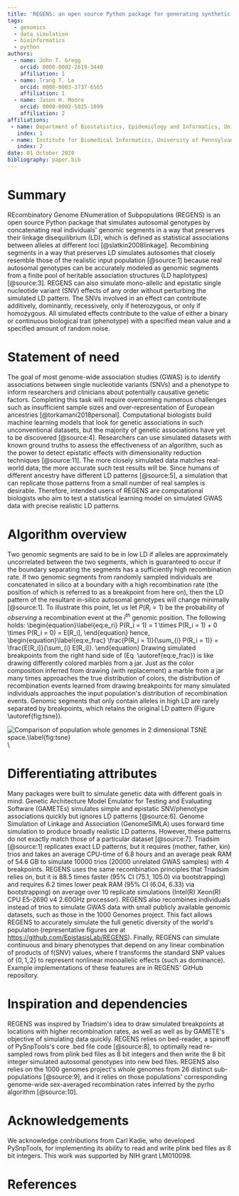 ```yaml
---
title: 'REGENS: an open source Python package for generating synthetic autosomal genotypes'
tags:
  - genomics
  - data simulation
  - bioinformatics
  - python
authors:
  - name: John T. Gregg
    orcid: 0000-0002-2619-3440
    affiliation: 1
  - name: Trang T. Le
    orcid: 0000-0003-3737-6565
    affiliation: 1
  - name: Jason H. Moore
    orcid: 0000-0002-5015-1099
    affiliation: 2
affiliations:
 - name: Department of Biostatistics, Epidemiology and Informatics, University of Pennsylvania, Philadelphia, PA 19087, USA
   index: 1
 - name: Institute for Biomedical Informatics, University of Pennsylvania, Philadelphia, PA 19087, USA
   index: 2
date: 01 October 2020
bibliography: paper.bib
---
```


# Summary

REcombinatory Genome ENumeration of Subpopulations (REGENS) is an open
source Python package that simulates autosomal genotypes by
concatenating real individuals' genomic segments in a way that preserves
their linkage disequilibrium (LD), which is defined as statistical
associations between alleles at different loci [@slatkin2008linkage].
Recombining segments in a way that preserves LD simulates autosomes that
closely resemble those of the realistic input population [@source:1]
because real autosomal genotypes can be accurately modeled as genomic
segments from a finite pool of heritable association structures (LD
haplotypes) [@source:3]. REGENS can also simulate mono-allelic and
epistatic single nucleotide variant (SNV) effects of any order without
perturbing the simulated LD pattern. The SNVs involved in an effect can
contribute additively, dominantly, recessively, only if heterozygous, or
only if homozygous. All simulated effects contribute to the value of
either a binary or continuous biological trait (phenotype) with a
specified mean value and a specified amount of random noise.

# Statement of need

The goal of most genome-wide association studies (GWAS) is to identify
associations between single nucleotide variants (SNVs) and a phenotype
to inform researchers and clinicians about potentially causative genetic
factors. Completing this task will require overcoming numerous
challenges such as insufficient sample sizes and over-representation of
European ancestries [@torkamani2018personal]. Computational biologists
build machine learning models that look for genetic associations in such
unconventional datasets, but the majority of genetic associations have
yet to be discovered [@source:4]. Researchers can use simulated datasets
with known ground truths to assess the effectiveness of an algorithm,
such as the power to detect epistatic effects with dimensionality
reduction techniques [@source:11]. The more closely simulated data
matches real-world data, the more accurate such test results will be.
Since humans of different ancestry have different LD patterns
[@source:5], a simulation that can replicate those patterns from a small
number of real samples is desirable. Therefore, intended users of REGENS
are computational biologists who aim to test a statistical learning
model on simulated GWAS data with precise realistic LD patterns.

# Algorithm overview

Two genomic segments are said to be in low LD if alleles are
approximately uncorrelated between the two segments, which is guaranteed
to occur if the boundary separating the segments has a sufficiently high
recombination rate. If two genomic segments from randomly sampled
individuals are concatenated in silico at a boundary with a high
recombination rate (the position of which is referred to as a breakpoint
from here on), then the LD pattern of the resultant in-silico autosomal
genotypes will change minimally [@source:1]. To illustrate this point,
let us let $P(R_i = 1)$ be the probability of *observing* a
recombination event at the $i^{th}$ genomic position. The following
holds: \begin{equation}\label{eq:e_ri}
P(R_i = 1) = 1 \times P(R_i = 1) + 0 \times P(R_i = 0) = E[R_i],
\end{equation}
hence, \begin{equation}\label{eq:e_frac} 
\frac{P(R_i = 1)}{\sum_{i} P(R_i = 1)} = \frac{E[R_i]}{\sum_{i} E[R_i]}.
\end{equation}
Drawing simulated breakpoints from the right hand side of (Eq. \autoref{eq:e_frac})
is like drawing differently colored marbles from a jar. Just as the
color composition inferred from drawing (with replacement) a marble from
a jar many times approaches the true distribution of colors, the
distribution of recombination events learned from drawing breakpoints
for many simulated individuals approaches the input population's
distribution of recombination events. Genomic segments that only contain
alleles in high LD are rarely separated by breakpoints, which retains
the original LD pattern (Figure \autoref{fig:tsne}).

![Comparison of population whole genomes in 2 dimensional TSNE
space.\label{fig:tsne}](tsne.png)\

Differentiating attributes
==========================

Many packages were built to simulate genetic data with different goals
in mind. Genetic Architecture Model Emulator for Testing and Evaluating
Software (GAMETEs) simulates simple and epistatic SNV/phenotype
associations quickly but ignores LD patterns [@source:6]. Genome
Simulation of Linkage and Association (GenomeSIMLA) uses forward time
simulation to produce broadly realistic LD patterns. However, these
patterns do not exactly match those of a particular dataset [@source:7].
Triadsim [@source:1] replicates exact LD patterns, but it requires
(mother, father, kin) trios and takes an average CPU-time of 6.8 hours
and an average peak RAM of 54.6 GB to simulate 10000 trios (20000
unrelated GWAS samples) with 4 breakpoints. REGENS uses the same
recombination principles that Triadsim relies on, but it is 88.5 times
faster (95% CI (75.1, 105.0) via bootstrapping) and requires 6.2 times
lower peak RAM (95% CI (6.04, 6.33) via bootstrapping) on average over
10 replicate simulations (Intel(R) Xeon(R) CPU E5-2690 v4 2.60GHz
processor). REGENS also recombines individuals instead of trios to
simulate GWAS data with small publicly available genomic datasets, such
as those in the 1000 Genomes project. This fact allows REGENS to
accurately simulate the full genetic diversity of the world's population
(representative figures are at
<https://github.com/EpistasisLab/REGENS>). Finally, REGENS can simulate
continuous and binary phenotypes that depend on any linear combination
of products of f(SNV) values, where f transforms the standard SNP values
of $\{0,1,2\}$ to represent nonlinear monoallelic effects (such as
dominance). Example implementations of these features are in REGENS'
GitHub repository.

# Inspiration and dependencies

REGENS was inspired by Triadsim's idea to draw simulated breakpoints at
locations with higher recombination rates, as well as well as by
GAMETE's objective of simulating data quickly. REGENS relies on
bed-reader, a spinoff of PySnpTools's core .bed file code [@source:8],
to optimally read re-sampled rows from plink bed files as 8
bit integers and then write the 8 bit integer simulated autosomal
genotypes into new bed files. REGENS also relies on the 1000 genomes
project's whole genomes from 26 distinct sub-populations [@source:9],
and it relies on those populations' corresponding genome-wide
sex-averaged recombination rates inferred by the pyrho algorithm
[@source:10].

# Acknowledgements

We acknowledge contributions from Carl Kadie, who developed PySnpTools,
for implementing its ability to read and write plink bed files as 8 bit
integers. This work was supported by NIH grant LM010098.

# References